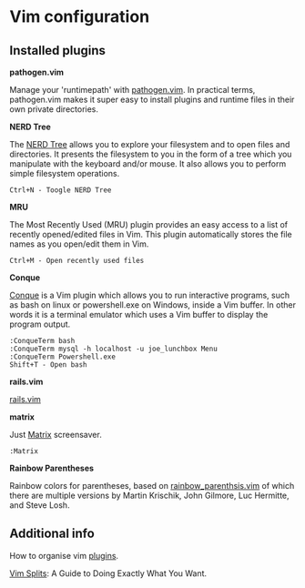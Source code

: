 Vim configuration
============

Installed plugins
------------

**pathogen.vim**

Manage your 'runtimepath' with [pathogen.vim](https://github.com/tpope/vim-pathogen). In practical terms, pathogen.vim makes it super easy to install plugins and runtime files in their own private directories.

**NERD Tree**

The [NERD Tree](https://github.com/scrooloose/nerdtree) allows you to explore your filesystem and to open files and directories. It presents the filesystem to you in the form of a tree which you manipulate with the keyboard and/or mouse. It also allows you to perform simple filesystem operations.

    Ctrl+N - Toogle NERD Tree

**MRU**

The Most Recently Used (MRU) plugin provides an easy access to a list of 
recently opened/edited files in Vim. This plugin automatically stores the 
file names as you open/edit them in Vim.

    Ctrl+M - Open recently used files

**Conque**

[Conque](http://code.google.com/p/conque/) is a Vim plugin which allows you to run interactive programs, such as bash on linux or powershell.exe on Windows, inside a Vim buffer. In other words it is a terminal emulator which uses a Vim buffer to display the program output.

    :ConqueTerm bash
    :ConqueTerm mysql -h localhost -u joe_lunchbox Menu
    :ConqueTerm Powershell.exe
    Shift+T - Open bash

**rails.vim**

[rails.vim](https://github.com/tpope/vim-rails)

**matrix**

Just [Matrix](https://github.com/uguu-org/vim-matrix-screensaver) screensaver.

    :Matrix

**Rainbow Parentheses**

Rainbow colors for parentheses, based on [rainbow_parenthsis.vim](https://github.com/kien/rainbow_parentheses.vim) of which there are multiple versions by Martin Krischik, John Gilmore, Luc Hermitte, and Steve Losh.

Additional info
------------

How to organise vim [plugins](http://linuxlefty.com/tools/favorite-vim-plugins-vi-gvim.html).

[Vim Splits](http://technotales.wordpress.com/2010/04/29/vim-splits-a-guide-to-doing-exactly-what-you-want/): A Guide to Doing Exactly What You Want.
